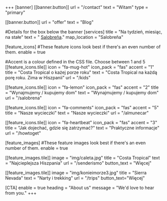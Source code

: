 +++
[banner]
  [[banner.button]]
      url = "/contact"
      text = "Witam"
      type = "primary"

  [[banner.button]]
      url = "offer"
      text = "Blog"

#Details for the box below the banner
[services]
  title = "Na tydzień, miesiąc, na stałe"
  text = " [Salobreña](https://www.openstreetmap.org/#map=19/36.74644/-3.58682)."
  map_location = "Salobreña"

[feature_icons]
  #These feature icons look best if there's an even number of them.
  enable = true

  #Accent is a colour defined in the CSS file. Choose between 1 and 5
  [[feature_icons.tile]]
    icon = "fa-mug-hot"
    icon_pack = "fas"
    accent = "1"
    title = "Costa Tropical o każej porze roku"
    text = "Costa Tropical na każdą porę roku. Zima w Hiszpanii"
    url = "/kids"

  [[feature_icons.tile]]
    icon = "fa-lemon"
    icon_pack = "fas"
    accent = "2"
    title = "Wynajmujemy / kupujemy dom"
    text = "Wynajmujemy / kupujemy dom"
    url = "/salobrena"

  [[feature_icons.tile]]
    icon = "fa-comments"
    icon_pack = "fas"
    accent = "5"
    title = "Nasze wycieczki"
    text = "Nasze wycieczki"
    url = "/almunecar"

  [[feature_icons.tile]]
    icon = "fa-heartbeat"
    icon_pack = "fas"
    accent = "3"
    title = "Jak dojechać, gdzie się zatrzymać?"
    text = "Praktyczne informacje"
    url = "/howtoget"

[feature_images]
#These feature images look best if there's an even number of them.
  enable = true

  [[feature_images.tile]]
    image = "img/caleta.jpg"
    title = "Costa Tropical"
    text = "Najcieplejsza Hiszpania"
    url = "/senderismo"
    button_text = "Więcej"

  [[feature_images.tile]]
    image = "img/konieimorze3.jpg"
    title = "Sierra Nevada"
    text = "Narty i trekking"
    url = "/trips"
    button_text="Więcej"

[CTA]
  enable = true
  heading = "About us"
  message = "We'd love to hear from you."
+++
